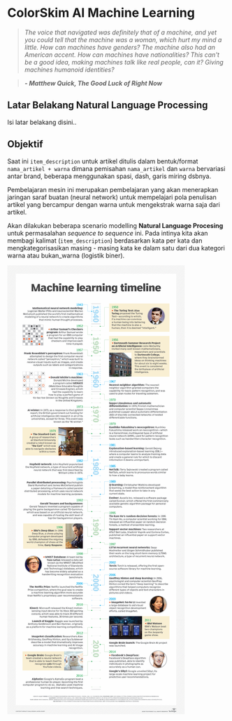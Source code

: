 # ColorSkim AI Machine Learning

>*The voice that navigated was definitely that of a machine, and yet you could tell that the machine was a woman, which hurt my mind a little. How can machines have genders? The machine also had an American accent. How can machines have nationalities? This can't be a good idea, making machines talk like real people, can it? Giving machines humanoid identities?*


>***- Matthew Quick, The Good Luck of Right Now***

## Latar Belakang Natural Language Processing

Isi latar belakang disini..

## Objektif
Saat ini `item_description` untuk artikel ditulis dalam bentuk/format `nama_artikel + warna` dimana pemisahan `nama_artikel` dan `warna` bervariasi antar brand, beberapa menggunakan spasi, dash, garis miring dsbnya.

Pembelajaran mesin ini merupakan pembelajaran yang akan menerapkan jaringan saraf buatan (neural network) untuk mempelajari pola penulisan artikel yang bercampur dengan warna untuk mengekstrak warna saja dari artikel.

Akan dilakukan beberapa scenario modelling **Natural Language Procesing** untuk permasalahan *sequence to sequence* ini. Pada intinya kita akan membagi kalimat (`item_description`) berdasarkan kata per kata dan mengkategorisasikan masing - masing kata ke dalam satu dari dua kategori warna atau bukan_warna (logistik biner).

![Sejarah Pembelajaran Mesin](/images/what-is-ml.png)

